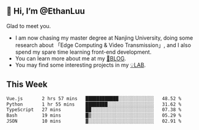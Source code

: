## 👋 Hi, I’m @EthanLuu

Glad to meet you.

- I am now chasing my master degree at Nanjing University, doing some research about 「Edge Computing & Video Transmission」, and I also spend my spare time learning front-end development.
- You can learn more about me at my [📝BLOG](https://blog.ethanloo.cn).
- You may find some interesting projects in my [💡LAB](https://lab.ethanloo.cn).

## This Week
<!--START_SECTION:waka-->

```txt
Vue.js       2 hrs 57 mins   ████████████░░░░░░░░░░░░░   48.52 %
Python       1 hr 55 mins    ████████░░░░░░░░░░░░░░░░░   31.62 %
TypeScript   27 mins         ██░░░░░░░░░░░░░░░░░░░░░░░   07.38 %
Bash         19 mins         █▒░░░░░░░░░░░░░░░░░░░░░░░   05.29 %
JSON         10 mins         ▓░░░░░░░░░░░░░░░░░░░░░░░░   02.91 %
```

<!--END_SECTION:waka-->

